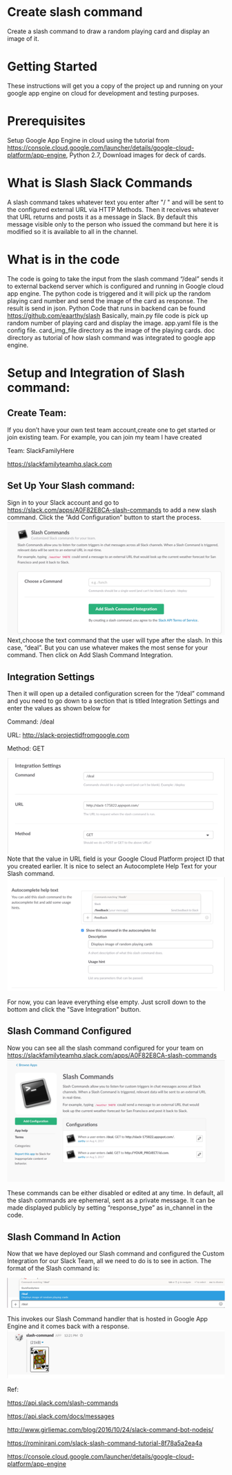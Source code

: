 
# Create slash command
Create a slash command to draw a random playing card and display an image of it.

# Getting Started
These instructions will get you a copy of the project up and running on your google app engine on cloud for development and testing purposes. 

# Prerequisites
Setup Google App Engine in cloud using the tutorial from https://console.cloud.google.com/launcher/details/google-cloud-platform/app-engine, Python 2.7, Download images for deck of cards.

# What is Slash Slack Commands
A slash command takes whatever text you enter after "/ " and will be sent to the configured external URL via HTTP Methods. Then it receives whatever that URL returns and posts it as a message in Slack. By default this message visible only to the person who issued the command but here it is modified so it is available to all in the channel.

# What is in the code
The code is going to take the input from the slash command “/deal” sends it to external backend server which is configured and running in Google cloud app engine. The python code is triggered and it will pick up the random playing card number and send the image of the card as response. The result is send in json.
Python Code that runs in backend can be found https://github.com/eaarthy/slash 
Basically, main.py file code is pick up random number of playing card and display the image.
app.yaml file is the config file. card_img_file directory as the image of the playing cards.
doc directory as tutorial of how slash command was integrated to google app engine.

# Setup and Integration of Slash command:
## Create Team:
If you don’t have your own test team account,create one to get started or join existing team.
For example, you can join my team I have created

Team: SlackFamilyHere

https://slackfamilyteamhq.slack.com

## Set Up Your Slash command:
Sign in to your Slack account and go to https://slack.com/apps/A0F82E8CA-slash-commands to add a new slash command.
Click the “Add Configuration” button to start the process.
![Add a new configuration](AddSlashIntegration.png)
Next,choose the text command that the user will type after the slash. In this case, “deal”. But you can use whatever makes the most sense for your command. 
Then click on Add Slash Command Integration.
## Integration Settings
Then it will open up a detailed configuration screen for the “/deal” command and you need to go down to a section that is titled Integration Settings and enter the values as shown below for

Command: /deal

URL: http://slack-projectidfromgoogle.com

Method: GET

![Add a new configuration](IntegrationSlash.png)
Note that the value in URL field is your Google Cloud Platform project ID that you created earlier.
It is nice to select an Autocomplete Help Text for your Slash command.
![Your slash command details](AutoComplete.png) 

For now, you can leave everything else empty. Just scroll down to the bottom and click the "Save Integration" button.
## Slash Command Configured
Now you can see all the slash command configured for your team on 
https://slackfamilyteamhq.slack.com/apps/A0F82E8CA-slash-commands
![Your slash command details](SlashCommandConfig.png)  

These commands can be either disabled or edited at any time.
In default, all the slash commands are ephemeral, sent as a private message.
It can be made displayed publicly by setting “response_type” as in_channel in the code. 

## Slash Command In Action
Now that we have deployed our Slash command and configured the Custom Integration for our Slack Team, all we need to do is to see in action.
The format of the Slash command is:

![Your slash command details](DealSlashCommand.png) 



This invokes our Slash Command handler that is hosted in Google App Engine and it comes back with a response.
![Your slash command details](ImageOfCard.png) 


Ref: 

https://api.slack.com/slash-commands

https://api.slack.com/docs/messages

http://www.girliemac.com/blog/2016/10/24/slack-command-bot-nodejs/

https://rominirani.com/slack-slash-command-tutorial-8f78a5a2ea4a

https://console.cloud.google.com/launcher/details/google-cloud-platform/app-engine
